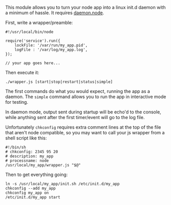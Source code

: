 This module allows you to turn your node app into a linux init.d daemon with a minimum of hassle.
It requires <a href="https://github.com/indexzero/daemon.node">daemon.node</a>.

First, write a wrapper/preamble:

	#!/usr/local/bin/node

	require('service').run({
		lockFile: '/var/run/my_app.pid',
		logFile : '/var/log/my_app.log',
	});

	// your app goes here...

Then execute it:

	./wrapper.js [start|stop|restart|status|simple]

The first commands do what you would expect, running the app as a daemon.
The <code>simple</code> command allows you to run the app in interactive mode for testing.

In daemon mode, output sent during startup will be echo'd to the console, while anything sent 
after the first timer/event will go to the log file.

Unfortunately <code>chkconfig</code> requires extra comment lines at the top of the
file that aren't node compatible, so you may want to call your js wrapper from a shell
script like this:

	#!/bin/sh
	# chkconfig: 2345 95 20
	# description: my_app
	# processname: node
	/usr/local/my_app/wrapper.js "$@"

Then to get everything going:

	ln -s /usr/local/my_app/init.sh /etc/init.d/my_app
	chkconfig --add my_app
	chkconfig my_app on
	/etc/init.d/my_app start

